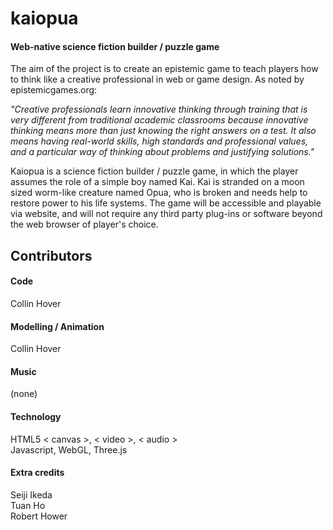 kaiopua
========

#### Web-native science fiction builder / puzzle game

The aim of the project is to create an epistemic game to teach players how to think like a creative professional in web or game design. As noted by epistemicgames.org:

*"Creative professionals learn innovative thinking through training that is very different from traditional academic classrooms because innovative thinking means more than just knowing the right answers on a test. It also means having real-world skills, high standards and professional values, and a particular way of thinking about problems and justifying solutions."*

Kaiopua is a science fiction builder / puzzle game, in which the player assumes the role of a simple boy named Kai. Kai is stranded on a moon sized worm-like creature named Opua, who is broken and needs help to restore power to his life systems. The game will be accessible and playable via website, and will not require any third party plug-ins or software beyond the web browser of player's choice.

## Contributors

#### Code

Collin Hover

#### Modelling / Animation

Collin Hover

#### Music

(none)

#### Technology

HTML5 < canvas >, < video >, < audio >  
Javascript, WebGL, Three.js

#### Extra credits

Seiji Ikeda  
Tuan Ho  
Robert Hower  
